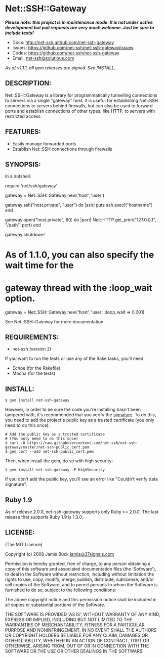 # Net::SSH::Gateway

<em><b>Please note: this project is in maintenance mode. It is not under active development but pull requests are very much welcome. Just be sure to include tests!</b></em>

* Docs: http://net-ssh.github.com/net-ssh-gateway
* Issues: https://github.com/net-ssh/net-ssh-gateway/issues
* Codes: https://github.com/net-ssh/net-ssh-gateway
* Email: net-ssh@solutious.com

<em>As of v1.1.1, all gem releases are signed. See INSTALL.</em>


## DESCRIPTION:

Net::SSH::Gateway is a library for programmatically tunnelling connections to servers via a single "gateway" host. It is useful for establishing Net::SSH connections to servers behind firewalls, but can also be used to forward ports and establish connections of other types, like HTTP, to servers with restricted access.

## FEATURES:

* Easily manage forwarded ports
* Establish Net::SSH connections through firewalls

## SYNOPSIS:

In a nutshell:

  require 'net/ssh/gateway'

  gateway = Net::SSH::Gateway.new('host', 'user')

  gateway.ssh("host.private", "user") do |ssh|
    puts ssh.exec!("hostname")
  end

  gateway.open("host.private", 80) do |port|
    Net::HTTP.get_print("127.0.0.1", "/path", port)
  end

  gateway.shutdown!

  # As of 1.1.0, you can also specify the wait time for the
  # gateway thread with the :loop_wait option.
  gateway = Net::SSH::Gateway.new('host', 'user', :loop_wait => 0.001)

See Net::SSH::Gateway for more documentation.

## REQUIREMENTS:

* net-ssh (version 2)

If you want to run the tests or use any of the Rake tasks, you'll need:

* Echoe (for the Rakefile)
* Mocha (for the tests)

## INSTALL:

    $ gem install net-ssh-gateway

However, in order to be sure the code you're installing hasn't been tampered with, it's recommended that you verify the [signature](http://guides.rubygems.org/security/). To do this, you need to add the project's public key as a trusted certificate (you only need to do this once):

    # Add the public key as a trusted certificate
    # (You only need to do this once)
    $ curl -O https://raw.githubusercontent.com/net-ssh/net-ssh-gateway/master/net-ssh-public_cert.pem
    $ gem cert --add net-ssh-public_cert.pem

Then, when install the gem, do so with high security:

    $ gem install net-ssh-gateway -P HighSecurity

If you don't add the public key, you'll see an error like "Couldn't verify data signature".

## Ruby 1.9

As of release 2.0.0, net-ssh-gateway supports only Ruby >= 2.0.0. The last release that supports Ruby 1.9 is 1.3.0.


## LICENSE:

(The MIT License)

Copyright (c) 2008 Jamis Buck <jamis@37signals.com>

Permission is hereby granted, free of charge, to any person obtaining
a copy of this software and associated documentation files (the
'Software'), to deal in the Software without restriction, including
without limitation the rights to use, copy, modify, merge, publish,
distribute, sublicense, and/or sell copies of the Software, and to
permit persons to whom the Software is furnished to do so, subject to
the following conditions:

The above copyright notice and this permission notice shall be
included in all copies or substantial portions of the Software.

THE SOFTWARE IS PROVIDED 'AS IS', WITHOUT WARRANTY OF ANY KIND,
EXPRESS OR IMPLIED, INCLUDING BUT NOT LIMITED TO THE WARRANTIES OF
MERCHANTABILITY, FITNESS FOR A PARTICULAR PURPOSE AND NONINFRINGEMENT.
IN NO EVENT SHALL THE AUTHORS OR COPYRIGHT HOLDERS BE LIABLE FOR ANY
CLAIM, DAMAGES OR OTHER LIABILITY, WHETHER IN AN ACTION OF CONTRACT,
TORT OR OTHERWISE, ARISING FROM, OUT OF OR IN CONNECTION WITH THE
SOFTWARE OR THE USE OR OTHER DEALINGS IN THE SOFTWARE.
